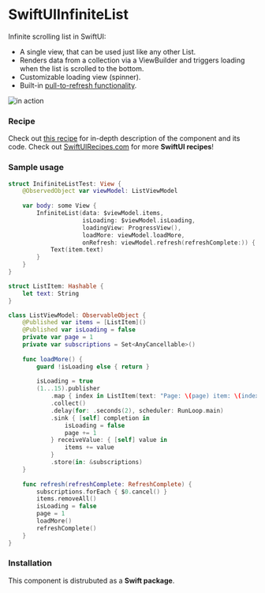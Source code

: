 # SwiftUIInfiniteList

Infinite scrolling list in SwiftUI:

* A single view, that can be used just like any other List.
* Renders data from a collection via a ViewBuilder and triggers loading when the list is scrolled to the bottom.
* Customizable loading view (spinner).
* Built-in [pull-to-refresh functionality](https://github.com/globulus/swiftui-pull-to-refresh).

![in action](https://swiftuirecipes.com/user/pages/01.blog/infinite-scroll-list-in-swiftui/ezgif-7-f83ec7550e4e.gif)

### Recipe

Check out [this recipe](https://swiftuirecipes.com/blog/infinite-scroll-list-in-swiftui) for in-depth description of the component and its code. Check out [SwiftUIRecipes.com](https://swiftuirecipes.com) for more **SwiftUI recipes**!

### Sample usage

```swift
struct InifiniteListTest: View {
    @ObservedObject var viewModel: ListViewModel
    
    var body: some View {
        InfiniteList(data: $viewModel.items,
                     isLoading: $viewModel.isLoading,
                     loadingView: ProgressView(),
                     loadMore: viewModel.loadMore,
                     onRefresh: viewModel.refresh(refreshComplete:)) { item in
            Text(item.text)
        }
    }
}

struct ListItem: Hashable {
    let text: String
}

class ListViewModel: ObservableObject {
    @Published var items = [ListItem]()
    @Published var isLoading = false
    private var page = 1
    private var subscriptions = Set<AnyCancellable>()
    
    func loadMore() {
        guard !isLoading else { return }
        
        isLoading = true
        (1...15).publisher
            .map { index in ListItem(text: "Page: \(page) item: \(index)") }
            .collect()
            .delay(for: .seconds(2), scheduler: RunLoop.main)
            .sink { [self] completion in
                isLoading = false
                page += 1
            } receiveValue: { [self] value in
                items += value
            }
            .store(in: &subscriptions)
    }
    
    func refresh(refreshComplete: RefreshComplete) {
        subscriptions.forEach { $0.cancel() }
        items.removeAll()
        isLoading = false
        page = 1
        loadMore()
        refreshComplete()
    }
}
```

### Installation

This component is distrubuted as a **Swift package**. 
